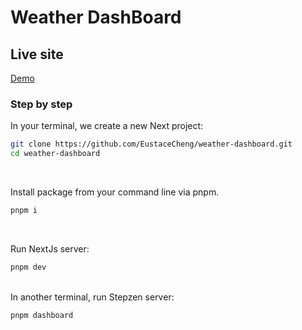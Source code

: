 # Weather DashBoard

## Live site

[Demo](https://weather-dashboard-eustacecheng.vercel.app)

### Step by step

In your terminal, we create a new Next project:

```bash
git clone https://github.com/EustaceCheng/weather-dashboard.git
cd weather-dashboard
```

<br>

Install package from your command line via pnpm.

```bash
pnpm i
```

<br>

Run NextJs server:

```bash
pnpm dev
```

<br>
In another terminal, run Stepzen server:

```bash
pnpm dashboard
```
